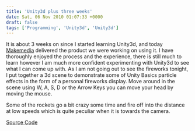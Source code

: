 ```yaml
---
title: 'Unity3d plus three weeks'
date: Sat, 06 Nov 2010 01:07:33 +0000
draft: false
tags: ['Programming', 'Unity3d', 'Unity3d']
---
```


It is about 3 weeks on since I started learning Unity3d, and today [Makemedia](http://www.makemedia.com/) delivered the product we were working on using it. I have thoroughly enjoyed the process and the experience, there is still much to learn however I am much more confident experimenting with Unity3d to see what I can come up with. As I am not going out to see the fireworks tonight, I put together a 3d scene to demonstrate some of Unity Basics particle effects in the form of a personal fireworks display. Move around in the scene using W, A, S, D or the Arrow Keys you can move your head by moving the mouse.

Some of the rockets go a bit crazy some time and fire off into the distance at low speeds which is quite peculiar when it is towards the camera.

[Source Code](/uploads/2010/11/Fireworks.zip)